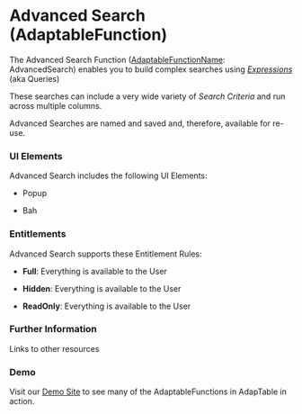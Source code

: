 # Advanced Search (AdaptableFunction)

The Advanced Search Function ([AdaptableFunctionName](https://api.adaptabletools.com/modules/_src_predefinedconfig_common_types_.html#adaptablefunctionname): AdvancedSearch) enables you to build complex searches using [*Expressions*](https://api.adaptabletools.com/classes/_src_predefinedconfig_common_expression_.expression.html) (aka Queries)

These searches can include a very wide variety of *Search Criteria* and run across multiple columns.

Advanced Searches are named and saved and, therefore, available for re-use.

### UI Elements
Advanced Search includes the following UI Elements:

- Popup

- Bah

### Entitlements
Advanced Search supports these Entitlement Rules:

- **Full**: Everything is available to the User

- **Hidden**: Everything is available to the User

- **ReadOnly**: Everything is available to the User

### Further Information
Links to other resources

### Demo

Visit our [Demo Site](https://demo.adaptabletools.com) to see many of the AdaptableFunctions in AdapTable in action.
